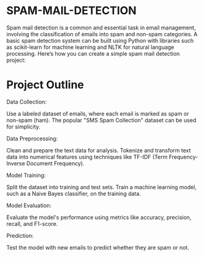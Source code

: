 # SPAM-MAIL-DETECTION
Spam mail detection is a common and essential task in email management, involving the classification of emails into spam and non-spam categories. A basic spam detection system can be built using Python with libraries such as scikit-learn for machine learning and NLTK for natural language processing. Here’s how you can create a simple spam mail detection project:

# Project Outline
Data Collection:

Use a labeled dataset of emails, where each email is marked as spam or non-spam (ham). The popular "SMS Spam Collection" dataset can be used for simplicity.


Data Preprocessing:

Clean and prepare the text data for analysis.
Tokenize and transform text data into numerical features using techniques like TF-IDF (Term Frequency-Inverse Document Frequency).


Model Training:

Split the dataset into training and test sets.
Train a machine learning model, such as a Naive Bayes classifier, on the training data.


Model Evaluation:

Evaluate the model's performance using metrics like accuracy, precision, recall, and F1-score.


Prediction:

Test the model with new emails to predict whether they are spam or not.

